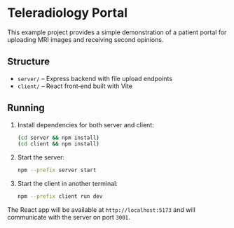 # Teleradiology Portal

This example project provides a simple demonstration of a patient portal for uploading MRI images and receiving second opinions.

## Structure

- `server/` – Express backend with file upload endpoints
- `client/` – React front‑end built with Vite

## Running

1. Install dependencies for both server and client:
   ```bash
   (cd server && npm install)
   (cd client && npm install)
   ```
2. Start the server:
   ```bash
   npm --prefix server start
   ```
3. Start the client in another terminal:
   ```bash
   npm --prefix client run dev
   ```

The React app will be available at `http://localhost:5173` and will communicate with the server on port `3001`.
